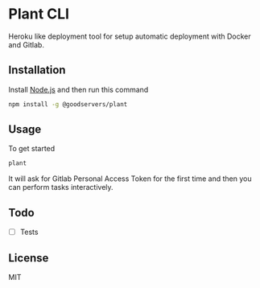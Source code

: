 # Plant CLI

Heroku like deployment tool for setup automatic deployment with Docker and Gitlab.

## Installation
Install [Node.js](https://nodejs.org/) and then run this command
```sh
npm install -g @goodservers/plant
```
## Usage
To get started
```sh
plant
```
It will ask for Gitlab Personal Access Token for the first time and then you can perform tasks interactively.

## Todo
- [ ] Tests

## License
MIT
